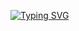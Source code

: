 [![Typing SVG](https://readme-typing-svg.demolab.com?font=Fira+Code&weight=500&size=30&pause=1000&color=B863F7&center=true&vCenter=true&width=500&lines=This+is+a+personal+space+to+practise;All+projects+done+by+Kah-Hun-Tee;Velvet%3A%3ABrown)](https://git.io/typing-svg)
